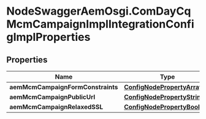 # NodeSwaggerAemOsgi.ComDayCqMcmCampaignImplIntegrationConfigImplProperties

## Properties
Name | Type | Description | Notes
------------ | ------------- | ------------- | -------------
**aemMcmCampaignFormConstraints** | [**ConfigNodePropertyArray**](ConfigNodePropertyArray.md) |  | [optional] 
**aemMcmCampaignPublicUrl** | [**ConfigNodePropertyString**](ConfigNodePropertyString.md) |  | [optional] 
**aemMcmCampaignRelaxedSSL** | [**ConfigNodePropertyBoolean**](ConfigNodePropertyBoolean.md) |  | [optional] 


